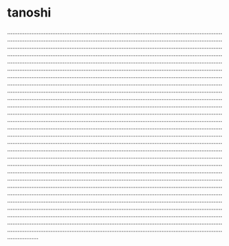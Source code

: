 # tanoshi

..................................................................................................................................................................................................................................................................................................................................................................................................................................................................................................................................................................................................................................................................................................................................................................................................................................................................................................................................................................................................................................................................................................................................................................................................................................................................................................................................................................................................................................................................................................................................................................................................................................................................................................................................................................................................................................................................................................................................................................................................................................................................................................................................................................................................................................................................................................................................................................................................................................................................................................................................................................................................................................................................................................................................................................................................................................................................................................................................................................................................................................................................................................................................................................................................................................................................................................................................................................................................................................................................................................................................................................................................................................